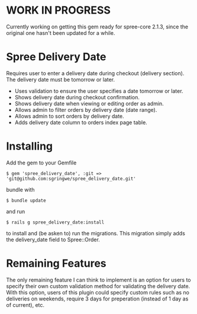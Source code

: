 WORK IN PROGRESS
================

Currently working on getting this gem ready for spree-core 2.1.3, since the original one hasn't been updated for a while.


Spree Delivery Date
=================

Requires user to enter a delivery date during checkout (delivery section). The delivery date must be tomorrow or later.

* Uses validation to ensure the user specifies a date tomorrow or later.
* Shows delivery date during checkout confirmation.
* Shows delivery date when viewing or editing order as admin.
* Allows admin to filter orders by delivery date (date range).
* Allows admin to sort orders by delivery date.
* Adds delivery date column to orders index page table.

Installing
=======

Add the gem to your Gemfile

    $ gem 'spree_delivery_date', :git => 'git@github.com:sgringwe/spree_delivery_date.git'

bundle with
  
    $ bundle update

and run

    $ rails g spree_delivery_date:install

to install and (be asken to) run the migrations. This migration simply adds the delivery_date field to Spree::Order.

Remaining Features
==================

The only remaining feature I can think to implement is an option for users to specify their own custom validation method
for validating the delivery date. With this option, users of this plugin could specify custom rules such as no deliveries
on weekends, require 3 days for preperation (instead of 1 day as of current), etc.
